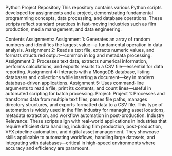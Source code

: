 Python Project Repository
This repository contains various Python scripts developed for assignments and a project, demonstrating fundamental programming concepts, data processing, and database operations. These scripts reflect standard practices in fast-moving industries such as film production, media management, and data engineering.

Contents
Assignments:
Assignment 1: Generates an array of random numbers and identifies the largest value—a fundamental operation in data analysis.
Assignment 2: Reads a text file, extracts numeric values, and formats structured output—common in log and metadata processing.
Assignment 3: Processes text data, extracts numerical information, performs calculations, and exports results to a CSV file—essential for data reporting.
Assignment 4: Interacts with a MongoDB database, listing databases and collections while inserting a document—key in modern database-driven applications.
Assignment 5: Uses command-line arguments to read a file, print its contents, and count lines—useful in automated scripting for batch processing.
Project:
Project 1: Processes and transforms data from multiple text files, parses file paths, manages directory structures, and exports formatted data to a CSV file. This type of automation is widely used in the film industry for managing asset locations, metadata extraction, and workflow automation in post-production.
Industry Relevance:
These scripts align with real-world applications in industries that require efficient data handling, including film production, post-production, VFX pipeline automation, and digital asset management. They showcase skills applicable to automating workflows, handling large datasets, and integrating with databases—critical in high-speed environments where accuracy and efficiency are paramount.

